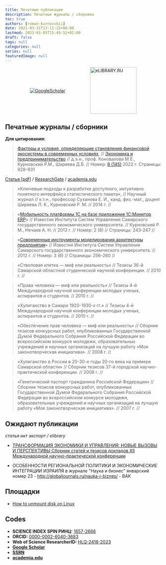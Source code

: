 ```yaml
---
title: Печатные публикации
description: Печатные журналы / сборники
toc: true
authors: [roman-kurnovskii]
date: 2021-03-31T13:11:22+08:00
lastmod: 2023-01-05T15:49:52+02:00
draft: false
tags: null
categories: null
series: null
featuredImage: null
---
```



<div style="display: flex; flex-flow: row nowrap; align-items: center; justify-content:space-evenly">
    <a href="https://scholar.google.com/citations?user=R5xmgOgAAAAJ&authuser=1" target="_blank"><img src="https://scholar.google.ru/intl/en/scholar/images/1x/scholar_logo_24dp.png" alt="GoogleScholar"></a>
    <a href="https://www.elibrary.ru/author_items.asp?authorid=1175655&show_refs=1&show_option=1" target="_blank"> <img src="https://www.elibrary.ru/images/elibrary_logo2.svg" width="150px" alt="eLIBRARY.RU"></a>
</div>


## Печатные журналы / сборники


**Для цитирования:**

> [Факторы и условия, определяющие становления финансовой экосистемы в современных условиях](https://www.elibrary.ru/item.asp?id=50018215), // 	[Экономика и предпринимательство](https://www.elibrary.ru/title_about_new.asp?id=27783) // д.э.н., проф. Коновалова М.Е., Курновский Р.М., Ширяева Д.В. // Номер: [8 (145)](https://www.elibrary.ru/contents.asp?id=50018028&selid=50018215) 2022 г. Страницы: 928-931

[Статья [pdf]](/articles/2022-12-faktory-i-usloviya-opredeljajushhie-stanovlenija-finansovoi-ekosistemy-v-sovremennyh-uslovijah.pdf) / [ResearchGate](https://www.researchgate.net/publication/367052691_Faktory_i_uslovia_opredelausie_stanovlenia_finansovoj_ekosistemy_v_sovremennyh_usloviah) / [academia.edu](https://www.academia.edu/s/b9f704001c)

> «Ключевые подходы к разработке доступного, интуитивно понятного интерфейса статистического пакета», // Научный журнал // к.т.н., профессор Суханова Е. И., канд. физ.-мат., доцент Ширяева Л. К., Курновский Р. М. // 2014 г. //

> «[Мобильность платформы 1С на базе приложения 1С:Монитор ERP](https://www.elibrary.ru/item.asp?id=22028608)» // Известия Института Систем Управления Самарского государственного экономического университета. // Курновский Р. М., Нечаев А. Н. // 2013 г. // Номер: 2 (8) // Страницы: 243-247 //

> «[Современные инструменты моделирования архитектуры предприятия](https://www.elibrary.ru/item.asp?id=20310963)» // Известия Института Систем Управления Самарского государственного экономического университета. // 2012 г. // Номер: 3 (6) // Страницы: 256-260 //

> «Стволовая клетка — миф или реальность» // Тезисы 36-й Самарской областной студенческой научной конференции. // 2010 г. //

> «Права человека — миф или реальность» // Тезисы 4-й Международной научной конференции молодых ученых, аспирантов и студентов. // 2010 г. //

> «Хулиганство в Самаре 1920-1930-х гг.» // Тезисы 4-й Международной научной конференции молодых ученых, аспирантов и студентов. // 2010 г. //

> «Обеспечение прав человека — миф или реальность» // Сборник тезисов конкурсных работ, опубликованных Государственной Думой Федерального Собрания Российской Федерации во всероссийском конкурсе молодежи, образовательных учреждений и научных организаций на лучшую работу «Моя законотворческая инициатива». // 2008 г. //

> «Хулиганство в России в 20-30-е годы 20-го века на примере Самарской области» // Сборник тезисов 37-й городской научно-практической конференции. // 2008 г. //

> «Генетический паспорт гражданина Российской Федерации» // Сборник тезисов конкурсных работ, опубликованных Государственной Думой Федерального Собрания Российской Федерации во всероссийском конкурсе молодежи, образовательных учреждений и научных организаций на лучшую работу «Моя законотворческая инициатива». // 2007 г. //


## Ожидают публикации

*статья икт экспорт / elibrary*
- [ТРАНСФОРМАЦИЯ ЭКОНОМИКИ И УПРАВЛЕНИЯ: НОВЫЕ ВЫЗОВЫ И ПЕРСПЕКТИВЫ Сборник статей и тезисов докладов XII Международной научно-практической конференции](http://www.fa.ru/fil/spb/science/Pages/Home.aspx)

- ОСОБЕННОСТИ РЕГИОНАЛЬНОЙ ПОЛИТИКИ И ЭКОНОМИЧЕСКИЕ ИНТЕГРАЦИИ ИЗРАИЛЯ
в журнале "Наука и бизнес"
январский номер 23 - http://globaljournals.ru/nauka-i-biznes/ - ВАК

## Площадки

- [How to unmount disk on Linux](https://medium.com/@romankurnovskii/how-to-unmount-disk-on-linux-78a10e42cbdb)


## Codes

- **SCIENCE INDEX SPIN РИНЦ:** [1657-2666](https://www.elibrary.ru/author_profile.asp?authorid=1175655)
- **ORCID:** [0000-0002-6040-3683](https://orcid.org/0000-0002-6040-3683)
- **Web of Science ResearcherID:** [HLQ-2418-2023](https://www.webofscience.com/wos/author/record/HLQ-2418-2023)
- [**Google Scholar**](https://scholar.google.ru/citations?hl=ru&user=R5xmgOgAAAAJ)
- [**SSRN**](https://papers.ssrn.com/sol3/cf_dev/AbsByAuth.cfm?per_id=5627910)
- [**academia.edu**](https://independent.academia.edu/RomanKurnovskii)